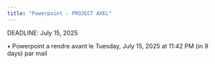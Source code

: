 ```yaml
---
title: "Powerpoint - PROJECT AXEL"
---
```

DEADLINE: July 15, 2025

• Powerpoint a rendre avant le Tuesday, July 15, 2025 at 11:42 PM (in 9 days) par mail
